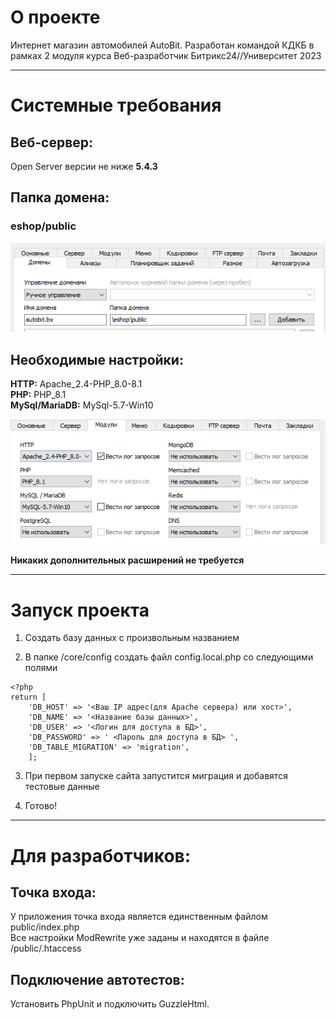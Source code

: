 # О проекте
Интернет магазин автомобилей AutoBit. Разработан командой КДКБ в рамках 2 модуля курса Веб-разработчик Битрикс24//Университет 2023

***
# Системные требования
## Веб-сервер: 
Open Server версии не ниже **5.4.3**
## Папка домена: 
### eshop/public <br>
![OpenServer domain folder](Readme-2.png)
## Необходимые настройки: 
**HTTP:** Apache_2.4-PHP_8.0-8.1 <br>
**PHP:** PHP_8.1 <br>
**MySql/MariaDB:** MySql-5.7-Win10 

![OpenServer settings](Readme-1.png) 

**Никаких дополнительных расширений не требуется**
***
# Запуск проекта

1) Создать базу данных с произвольным названием

2) В папке /core/config создать файл config.local.php со следующими полями
```{PHP} {
<?php
return [
   	'DB_HOST' => '<Ваш IP адрес(для Apache сервера) или хост>',
   	'DB_NAME' => '<Название базы данных>',
   	'DB_USER' => '<Логин для доступа в БД>',
   	'DB_PASSWORD' => ' <Пароль для доступа в БД> ',
   	'DB_TABLE_MIGRATION' => 'migration',
	];
```

3) При первом запуске сайта запустится миграция и добавятся тестовые данные

4) Готово!
***
# Для разработчиков:
## Точка входа:
У приложения точка входа является единственным файлом public/index.php <br>
Все настройки ModRewrite уже заданы и находятся в файле /public/.htaccess
## Подключение автотестов:
Установить PhpUnit и подключить GuzzleHtml.